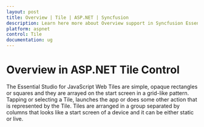 ```yaml
---
layout: post
title: Overview | Tile | ASP.NET | Syncfusion
description: Learn here more about Overview support in Syncfusion Essential ASP.NET Tile Control, its element and more
platform: aspnet
control: Tile
documentation: ug
---
```


# Overview in ASP.NET Tile Control

The Essential Studio for JavaScript Web Tiles are simple, opaque rectangles or squares and they are arrayed on the start screen in a grid-like pattern. Tapping or selecting a Tile, launches the app or does some other action that is represented by the Tile. Tiles are arranged in a group separated by columns that looks like a start screen of a device and it can be either static or live.

